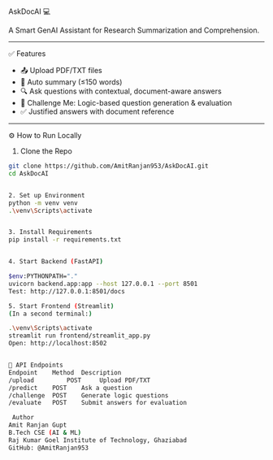  AskDocAI 💻

A Smart GenAI Assistant for Research Summarization and Comprehension.

---
✅ Features 

- 📤 Upload PDF/TXT files
- 📑 Auto summary (≤150 words)
- 🔍 Ask questions with contextual, document-aware answers
- 🧠 Challenge Me: Logic-based question generation & evaluation
- ✅ Justified answers with document reference

---
 ⚙️ How to Run Locally

1. Clone the Repo

```bash
git clone https://github.com/AmitRanjan953/AskDocAI.git
cd AskDocAI


2. Set up Environment
python -m venv venv
.\venv\Scripts\activate          


3. Install Requirements
pip install -r requirements.txt


4. Start Backend (FastAPI)

$env:PYTHONPATH="."
uvicorn backend.app:app --host 127.0.0.1 --port 8501
Test: http://127.0.0.1:8501/docs

5. Start Frontend (Streamlit)
(In a second terminal:)

.\venv\Scripts\activate
streamlit run frontend/streamlit_app.py
Open: http://localhost:8502


🔁 API Endpoints
Endpoint	Method	Description
/upload	        POST	 Upload PDF/TXT
/predict	POST	Ask a question
/challenge	POST	Generate logic questions
/evaluate	POST	Submit answers for evaluation

 Author
Amit Ranjan Gupt
B.Tech CSE (AI & ML)
Raj Kumar Goel Institute of Technology, Ghaziabad
GitHub: @AmitRanjan953


